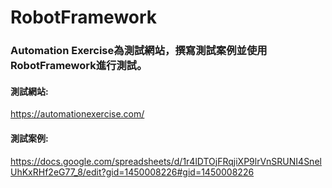 # RobotFramework
### Automation Exercise為測試網站，撰寫測試案例並使用RobotFramework進行測試。<br>
#### 測試網站:<br>
https://automationexercise.com/<br>
#### 測試案例:<br>
https://docs.google.com/spreadsheets/d/1r4lDTOjFRqjiXP9lrVnSRUNI4SnelUhKxRHf2eG77_8/edit?gid=1450008226#gid=1450008226<br>